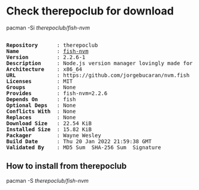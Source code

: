 # Check therepoclub for download

pacman -Si *therepoclub/fish-nvm*

<div class="highlight"><pre class="highlight"><text>
<b>Repository</b>      : therepoclub
<b>Name</b>            : <a href="../../x86_64/fish-nvm-2.2.7-1-x86_64.pkg.tar.zst">fish-nvm</a>
<b>Version</b>         : 2.2.6-1
<b>Description</b>     : Node.js version manager lovingly made for Fish
<b>Architecture</b>    : x86_64
<b>URL</b>             : https://github.com/jorgebucaran/nvm.fish
<b>Licenses</b>        : MIT
<b>Groups</b>          : None
<b>Provides</b>        : fish-nvm=2.2.6
<b>Depends On</b>      : fish
<b>Optional Deps</b>   : None
<b>Conflicts With</b>  : None
<b>Replaces</b>        : None
<b>Download Size</b>   : 22.54 KiB
<b>Installed Size</b>  : 15.82 KiB
<b>Packager</b>        : Wayne Wesley <wayne6324@gmail.com>
<b>Build Date</b>      : Thu 20 Jan 2022 21:59:38 GMT
<b>Validated By</b>    : MD5 Sum  SHA-256 Sum  Signature
</text></pre></div>

## How to install from therepoclub

pacman -S *therepoclub/fish-nvm*
